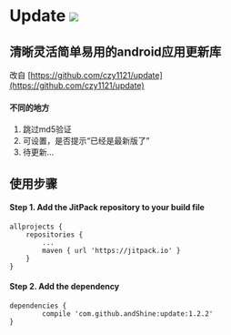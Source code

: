 # Update [![](https://jitpack.io/v/andShine/update.svg)](https://jitpack.io/#andShine/update)
## 清晰灵活简单易用的android应用更新库

改自 [https://github.com/czy1121/update](https://github.com/czy1121/update)

#### 不同的地方 ####
1. 跳过md5验证
2. 可设置，是否提示“已经是最新版了”
3. 待更新...

## 使用步骤 ##
#### Step 1. Add the JitPack repository to your build file ####
    allprojects {
		repositories {
			...
			maven { url 'https://jitpack.io' }
		}
	}
#### Step 2. Add the dependency ####
    dependencies {
	        compile 'com.github.andShine:update:1.2.2'
	}
